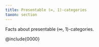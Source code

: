 ```yaml
---
title: Presentable (∞, 1)-categories
taxon: section
---
```


Facts about presentable (∞, 1)-categories.

@include{0000}
